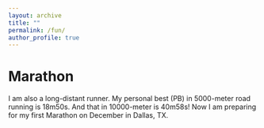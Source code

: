 ```yaml
---
layout: archive
title: ""
permalink: /fun/
author_profile: true
---
```



Marathon
========
I am also a long-distant runner. My personal best (PB) in 5000-meter road running is 18m50s. And that in 10000-meter is 40m58s!
Now I am preparing for my first Marathon on December in Dallas, TX.
